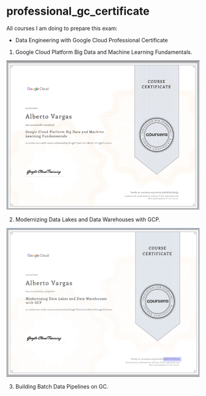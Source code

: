 # professional_gc_certificate

All courses I am doing to prepare this exam:

- Data Engineering with Google Cloud Professional Certificate

1. Google Cloud Platform Big Data and Machine Learning Fundamentals.

![alt](certificates/learning_fundamentals_gcp_bigdata.png " ")

2. Modernizing Data Lakes and Data Warehouses with GCP.

![alt](certificates/gcp_modernizing_data_warehouses.png " ")

3. Building Batch Data Pipelines on GC.

